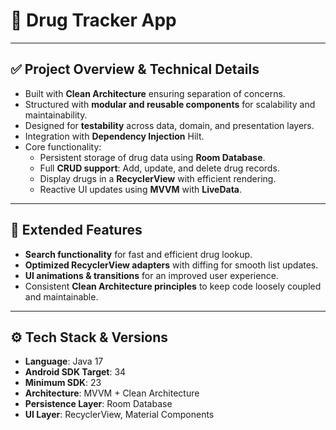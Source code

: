 # 💊 Drug Tracker App

---

## ✅ Project Overview & Technical Details
- Built with **Clean Architecture** ensuring separation of concerns.
- Structured with **modular and reusable components** for scalability and maintainability.
- Designed for **testability** across data, domain, and presentation layers.
- Integration with **Dependency Injection** Hilt.
- Core functionality:
  - Persistent storage of drug data using **Room Database**.
  - Full **CRUD support**: Add, update, and delete drug records.
  - Display drugs in a **RecyclerView** with efficient rendering.
  - Reactive UI updates using **MVVM** with **LiveData**.

---

## 🎁 Extended Features
- **Search functionality** for fast and efficient drug lookup.
- **Optimized RecyclerView adapters** with diffing for smooth list updates.
- **UI animations & transitions** for an improved user experience.
- Consistent **Clean Architecture principles** to keep code loosely coupled and maintainable.

---

## ⚙️ Tech Stack & Versions
- **Language**: Java 17  
- **Android SDK Target**: 34  
- **Minimum SDK**: 23  
- **Architecture**: MVVM + Clean Architecture  
- **Persistence Layer**: Room Database  
- **UI Layer**: RecyclerView, Material Components  
